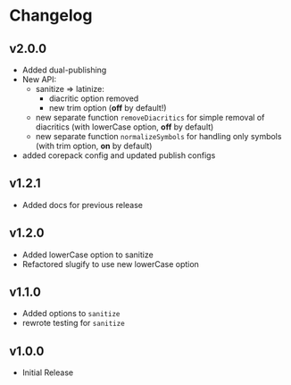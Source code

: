 # Changelog

## v2.0.0

- Added dual-publishing
- New API:
  - sanitize => latinize:
    - diacritic option removed
    - new trim option (**off** by default!)
  - new separate function `removeDiacritics` for simple removal of diacritics (with lowerCase option, **off** by default)
  - new separate function `normalizeSymbols` for handling only symbols (with trim option, **on** by default)
- added corepack config and updated publish configs

## v1.2.1

- Added docs for previous release

## v1.2.0

- Added lowerCase option to sanitize
- Refactored slugify to use new lowerCase option

## v1.1.0

- Added options to `sanitize`
- rewrote testing for `sanitize`

## v1.0.0

- Initial Release

